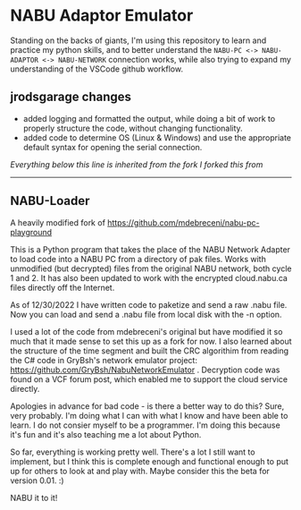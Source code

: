 # NABU Adaptor Emulator

Standing on the backs of giants, I'm using this repository to learn and practice my python skills,
and to better understand the `NABU-PC <-> NABU-ADAPTOR <-> NABU-NETWORK` connection works,
while also trying to expand my understanding of the VSCode github workflow.

## jrodsgarage changes

- added logging and formatted the output, while doing a bit of work to properly structure the code, without changing functionality.
- added code to determine OS (Linux & Windows) and use the appropriate default syntax for opening the serial connection.  

*Everything below this line is inherited from the fork I forked this from*

---


## NABU-Loader

A heavily modified fork of https://github.com/mdebreceni/nabu-pc-playground

This is a Python program that takes the place of the NABU Network Adapter to load code into a NABU PC from a directory of pak files. Works with unmodified (but decrypted) files from the original NABU network, both cycle 1 and 2. It has also been updated to work with the encrypted cloud.nabu.ca files directly off the Internet.

As of 12/30/2022 I have written code to paketize and send a raw .nabu file. Now you can load and send a .nabu file from local disk with the -n option.

I used a lot of the code from mdebreceni's original but have modified it so much that it made sense to set this up as a fork for now. I also learned about the structure of the time segment and built the CRC algorithim from reading the C# code in GryBsh's network emulator project: https://github.com/GryBsh/NabuNetworkEmulator . Decryption code was found on a VCF forum post, which enabled me to support the cloud service directly.

Apologies in advance for bad code - is there a better way to do this? Sure, very probably. I'm doing what I can with what I know and have been able to learn. I do not consier myself to be a programmer. I'm doing this because it's fun and it's also teaching me a lot about Python.

So far, everything is working pretty well. There's a lot I still want to implement, but I think this is complete enough and functional enough to put up for others to look at and play with. Maybe consider this the beta for version 0.01. :)

NABU it to it!
